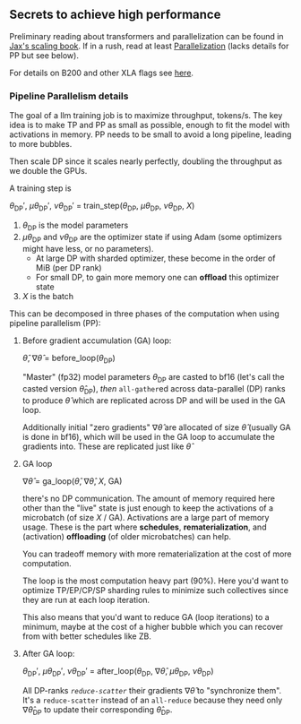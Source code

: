 ## Secrets to achieve high performance

Preliminary reading about transformers and parallelization can be found in [Jax's scaling book](https://jax-ml.github.io/scaling-book/).
If in a rush, read at least [Parallelization](https://jax-ml.github.io/scaling-book/training/) (lacks details for PP but see below).

For details on B200 and other XLA flags see [here](https://github.com/NVIDIA/JAX-Toolbox/blob/main/rosetta/docs/GPU_performance.md#tips-for-good-llm-training-performance-on-blackwell-b200).

### Pipeline Parallelism details
The goal of a llm training job is to maximize throughput, tokens/s.
The key idea is to make TP and PP as small as possible, enough to
fit the model with activations in memory.
PP needs to be small to avoid a long pipeline, leading to more bubbles.

Then scale DP since it scales nearly perfectly, doubling the throughput as we double the GPUs.

A training step is

   $\theta_\text{DP}'$, $\mu\theta_\text{DP}'$, $\nu\theta_\text{DP}'$ = train_step($\theta_\text{DP}$, $\mu\theta_\text{DP}$, $\nu\theta_\text{DP}$, $X$)
   1. $\theta_\text{DP}$ is the model parameters
   2. $\mu\theta_\text{DP}$ and $\nu\theta_\text{DP}$ are the optimizer state if using Adam
      (some optimizers might have less, or no parameters).
      - At large DP with sharded optimizer, these become in the order of MiB (per DP rank)
      - For small DP, to gain more memory one can **offload** this optimizer state
   3. $X$ is the batch

This can be decomposed in three phases of the computation when using pipeline parallelism (PP):

1. Before gradient accumulation (GA) loop:
   
   $\hat\theta$, $\nabla\hat\theta$ = before_loop($\theta_\text{DP}$)

   "Master" (fp32) model parameters $\theta_\text{DP}$ are casted to bf16
   (let's call the casted version $\hat\theta_\text{DP}$),
   _then_ `all-gather`ed across data-parallel (DP) ranks
   to produce $\hat\theta$ which are replicated across DP and will be used in the
   GA loop.

   Additionally initial "zero gradients" $\nabla\hat\theta$ are allocated of size $\hat\theta$
   (usually GA is done in bf16), which will be used in the GA loop to accumulate
   the gradients into. These are replicated just like $\hat\theta$

2. GA loop

   $\nabla\hat\theta$ = ga_loop($\hat\theta$, $\nabla\hat\theta$, $X$, GA)

   there's no DP communication.
   The amount of memory required here other than the "live" state
   is just enough to keep the activations of a microbatch (of size $X$ / GA).
   Activations are a large part of memory usage.
   These is the part where **schedules**, **rematerialization**, and (activation) **offloading**
   (of older microbatches) can help.

   You can tradeoff memory with more rematerialization at the cost of more computation.

   The loop is the most computation heavy part (90%).
   Here you'd want to optimize TP/EP/CP/SP sharding rules to minimize such collectives
   since they are run at each loop iteration.

   This also means that you'd want to reduce GA (loop iterations) to a minimum, maybe
   at the cost of a higher bubble which you can recover from with better schedules like ZB.

3. After GA loop:

   $\theta_\text{DP}'$, $\mu\theta_\text{DP}'$, $\nu\theta_\text{DP}'$ = 
after_loop($\theta_\text{DP}$, $\nabla\hat\theta$, $\mu\theta_\text{DP}$, $\nu\theta_\text{DP}$)

   All DP-ranks _`reduce-scatter`_ their gradients $\nabla\hat\theta$ to "synchronize them".
   It's a `reduce-scatter` instead of an `all-reduce` because they need only $\nabla\hat\theta_\text{DP}$
   to update their corresponding $\hat\theta_\text{DP}$.


